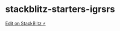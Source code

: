 # stackblitz-starters-igrsrs

[Edit on StackBlitz ⚡️](https://stackblitz.com/edit/stackblitz-starters-igrsrs)